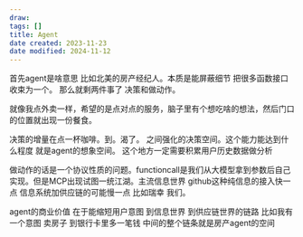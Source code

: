 ```yaml
---
draw:
tags: []
title: Agent
date created: 2023-11-23
date modified: 2024-11-12
---
```


首先agent是啥意思 比如北美的房产经纪人。本质是能屏蔽细节 把很多函数接口收束为一个。 那么就剩两件事了 决策和做动作。

就像我点外卖一样，希望的是点对点的服务，脑子里有个想吃啥的想法，然后门口的位置就出现一份餐食。

决策的增量在点一杯咖啡。到。渴了。 之间强化的决策空间。这个能力能达到什么程度 就是agent的想象空间。 这个地方一定需要积累用户历史数据做分析

做动作的话是一个协议性质的问题。functioncall是我们从大模型拿到参数后自己实现。但是MCP出现试图一统江湖。主流信息世界 github这种纯信息的接入快一点 信息系统加供应链的可能慢一点 比如瑞幸 我们。

agent的商业价值 在于能缩短用户意图 到信息世界 到供应链世界的链路 比如我有一个意图 卖房子 到银行卡里多一笔钱 中间的整个链条就是房产agent的空间